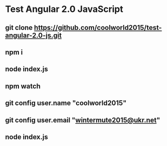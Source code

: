 # Test Angular 2.0 JavaScript
git clone https://github.com/coolworld2015/test-angular-2.0-js.git
-------------------------------------------------------------------------------------------------
npm i
-------------------------------------------------------------------------------------------------
node index.js
-------------------------------------------------------------------------------------------------
npm watch
-------------------------------------------------------------------------------------------------
git config user.name "coolworld2015"
-------------------------------------------------------------------------------------------------
git config user.email "wintermute2015@ukr.net"
-------------------------------------------------------------------------------------------------
node index.js
-------------------------------------------------------------------------------------------------